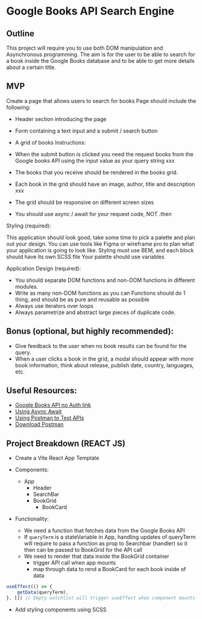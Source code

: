 # Google Books API Search Engine

## Outline

This project will require you to use both DOM manipulation and Asynchronous programming.
The aim is for the user to be able to search for a book inside the Google Books database and to be able to get more details about a certain title.

## MVP

Create a page that allows users to search for books
Page should include the following:

-   Header section introducing the page
-   Form containing a text input and a submit / search button

-   A grid of books
    Instructions:

-   When the submit button is clicked you need the request books from the Google books API using the input value as your query string xxx
-   The books that you receive should be rendered in the books grid.
-   Each book in the grid should have an image, author, title and description xxx
-   The grid should be responsive on different screen sizes
-   You should use async / await for your request code, NOT .then

Styling (required):

This application should look good, take some time to pick a palette and plan out your design. You can use tools like Figma or wireframe pro to plan what your application is going to look like.
Styling must use BEM, and each block should have its own SCSS file Your palette should use variables

Application Design (required):

-   You should separate DOM functions and non-DOM functions in different modules.
-   Write as many non-DOM functions as you can Functions should do 1 thing, and should be as pure and reusable as possible
-   Always use iterators over loops
-   Always parametrize and abstract large pieces of duplicate code.

## Bonus (optional, but highly recommended):

-   Give feedback to the user when no book results can be found for the query.
-   When a user clicks a book in the grid, a modal should appear with more book information, think about release, publish date, country, languages, etc.

## Useful Resources:

-   [Google Books API no Auth link](https://developers.google.com/books/docs/v1/using#WorkingVolumes)
-   [Using Async Await](https://dmitripavlutin.com/javascript-fetch-async-await/)
-   [Using Postman to Test APIs](https://www.blazemeter.com/blog/how-use-postman-test-apis)
-   [Download Postman](https://www.postman.com/downloads/)

## Project Breakdown (REACT JS)

-   Create a Vite React App Template
-   Components:

    -   App
        -   Header
        -   SearchBar
        -   BookGrid
            -   BookCard

-   Functionality:
    -   We need a function that fetches data from the Google Books API
    -   If `queryTerm` is a stateVariable in App, handling updates of queryTerm will require to pass a function as prop to Searchbar (handler) so it then can be passed to BookGrid for the API call
    -   We need to render that data inside the BookGrid container
        -   trigger API call when app mounts
        -   map through data to rend a BookCard for each book inside of data

```js
useEffect(() => {
    getData(queryTerm),
}, []) // Empty watchlist will trigger useEffect when component mounts
```

-   Add styling components using SCSS
